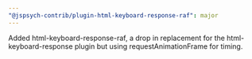 ```yaml
---
"@jspsych-contrib/plugin-html-keyboard-response-raf": major
---
```


Added html-keyboard-response-raf, a drop in replacement for the html-keyboard-response plugin but using requestAnimationFrame for timing.
